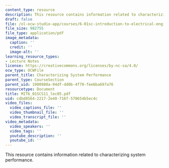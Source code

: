 ```yaml
---
content_type: resource
description: This resource contains information related to characterizing system performance.
draft: false
file: /ol-ocw-studio-app/courses/6-01sc-introduction-to-electrical-engineering-and-computer-science-i-spring-2011/cdbd856422172e40716f570654b5ec4c_MIT6_01SCS11_lec05.pdf
file_size: 982755
file_type: application/pdf
image_metadata:
  caption: ''
  credit: ''
  image-alt: ''
learning_resource_types:
- Lecture Notes
license: https://creativecommons.org/licenses/by-nc-sa/4.0/
ocw_type: OCWFile
parent_title: Characterizing System Performance
parent_type: CourseSection
parent_uid: 1900980a-94df-dd0b-4f70-fee6ba697a76
resourcetype: Document
title: MIT6_01SCS11_lec05.pdf
uid: cdbd8564-2217-2e40-716f-570654b5ec4c
video_files:
  video_captions_file: ''
  video_thumbnail_file: ''
  video_transcript_file: ''
video_metadata:
  video_speakers: ''
  video_tags: ''
  youtube_description: ''
  youtube_id: ''
---
```

This resource contains information related to characterizing system performance.